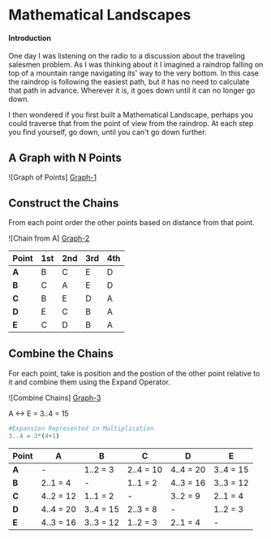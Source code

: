 
# Mathematical Landscapes

#### Introduction

One day I was listening on the radio to a discussion about the traveling salesmen problem. As I was thinking about it I imagined a raindrop falling on top of a mountain range navigating its' way to the very bottom. In this case the raindrop is following the easiest path, but it has no need to calculate that path in advance. Wherever it is, it goes down until it can no longer go down.

I then wondered if you first built a Mathematical Landscape, perhaps you could traverse that from the point of view from the raindrop. At each step you find yourself, go down, until you can't go down further.

## A Graph with N Points

![Graph of Points] [Graph-1]

## Construct the Chains

From each point order the other points based on distance from that point.

![Chain from A] [Graph-2]


| Point | 1st | 2nd | 3rd | 4th | 
| ---   | ----| --- | --- | --- |
| **A**     | B | C | E | D |
| **B**     | C | A | E | D |
| **C**     | B | E | D | A |
| **D**     | E | C | B | A |
| **E**     | C | D | B | A |

## Combine the Chains

For each point, take is position and the postion of the other point relative to it and combine them using the Expand Operator.

![Combine Chains] [Graph-3]

A <-> E = 3..4 = 15

```python
#Expansion Represented in Multiplication
3..4 = 3*(4+1)
```

| Point | A         | B         | C         | D         | E         |
| ---   | ---       | ---       | ---       | ---       | ---       |
| **A** | -         | 1..2 = 3  | 2..4 = 10 | 4..4 = 20 | 3..4 = 15 |
| **B** | 2..1 = 4  | -         | 1..1 = 2  | 4..3 = 16 | 3..3 = 12 |
| **C** | 4..2 = 12 | 1..1 = 2  | -         | 3..2 = 9  | 2..1 = 4  |
| **D** | 4..4 = 20 | 3..4 = 15 | 2..3 = 8  | -         | 1..2 = 3  |
| **E** | 4..3 = 16 | 3..3 = 12 | 1..2 = 3  | 2..1 = 4  |  -        |


[Graph-1]: https://docs.google.com/drawings/d/1eqBASrvcI3p8bWkxX62QI9QNZ--CXPLZohplyegMQo8/pub?w=220&h=149
[Graph-2]: https://docs.google.com/drawings/d/1aOZBCW15eupqPKkuJxA7iqWJsokTK1_-Luhity9dDV4/pub?w=220&h=149
[Graph-3]: https://docs.google.com/drawings/d/13PD5ItRpvo1uiU8BC0dfGAZpJaEdPprnrR8jLjRst8Q/pub?w=220&h=149
